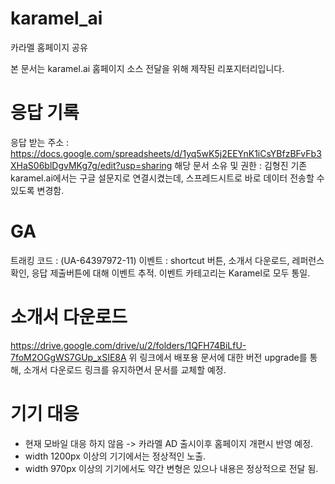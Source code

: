 # karamel_ai
카라멜 홈페이지 공유

본 문서는 karamel.ai 홈페이지 소스 전달을 위해 제작된 리포지터리입니다.


# 응답 기록
응답 받는 주소 : https://docs.google.com/spreadsheets/d/1yq5wK5j2EEYnK1iCsYBfzBFvFb3XHaS06blDgvMKg7g/edit?usp=sharing 
해당 문서 소유 및 권한 : 김형진 
기존 karamel.ai에서는 구글 설문지로 연결시켰는데, 스프레드시트로 바로 데이터 전송할 수 있도록 변경함. 


# GA 
트래킹 코드 : (UA-64397972-11) 
이벤트 : shortcut 버튼, 소개서 다운로드, 레퍼런스 확인, 응답 제출버튼에 대해 이벤트 추적. 
이벤트 카테고리는 Karamel로 모두 통일. 


# 소개서 다운로드 
https://drive.google.com/drive/u/2/folders/1QFH74BiLfU-7foM2OGgWS7GUp_xSIE8A 
위 링크에서 배포용 문서에 대한 버전 upgrade를 통해,
소개서 다운로드 링크를 유지하면서 문서를 교체할 예정.  


# 기기 대응 
- 현재 모바일 대응 하지 않음 -> 카라멜 AD 출시이후 홈페이지 개편시 반영 예정.  
- width 1200px 이상의 기기에서는 정상적인 노출.
- width 970px 이상의 기기에서도 약간 변형은 있으나 내용은 정상적으로 전달 됨. 
